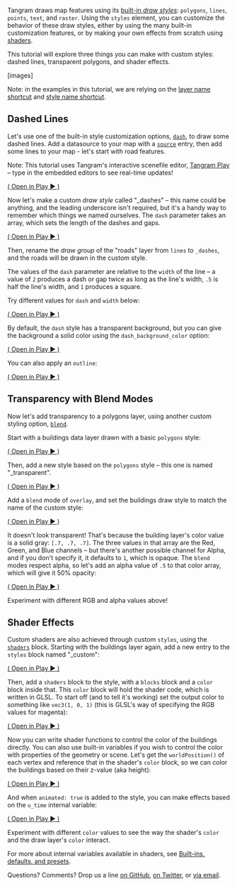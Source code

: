 <link rel='stylesheet' href='https://tangrams.github.io/tangram-docs/css/tutorial-embeds.css'>

Tangram draws map features using its [built-in _draw styles_](https://mapzen.com/documentation/tangram/Styles-Overview/): `polygons`, `lines`, `points`, `text`, and `raster`. Using the `styles` element, you can customize the behavior of these draw styles, either by using the many built-in customization features, or by making your own effects from scratch using [shaders](https://mapzen.com/documentation/tangram/shaders/).

This tutorial will explore three things you can make with custom styles: dashed lines, transparent polygons, and shader effects.

[images]

Note: in the examples in this tutorial, we are relying on the [layer name shortcut](https://mapzen.com/documentation/tangram/Filters-Overview/#layer-name-shortcut) and [style name shortcut](https://mapzen.com/documentation/tangram/Styles-Overview.md#using-styles).

## Dashed Lines

Let's use one of the built-in style customization options, [`dash`](https://mapzen.com/documentation/tangram/styles#dash), to draw some dashed lines. Add a datasource to your map with a [`source`](https://mapzen.com/documentation/tangram/source) entry, then add some lines to your map - let's start with road features.

Note: This tutorial uses Tangram's interactive scenefile editor, [Tangram Play](https://mapzen.com/tangram/play/) – type in the embedded editors to see real-time updates!

<div class="demo-wrap">
    <div class="demo" id="demo0" code="" source="https://precog.mapzen.com/tangrams/tangram-play/master/embed/?go=👌&scene=https://tangrams.github.io/tangram-docs/tutorials/custom/custom1.yaml#16.50417/40.78070/-73.96085"></div>
    <span class="caption"><a target="_blank" href="http://mapzen.com/tangram/play/?scene=https://tangrams.github.io/tangram-docs/tutorials/custom/custom1.yaml#16.50417/40.7807/-73.96085">( Open in Play ▶ )️</a></span>
</div>

Now let's make a custom _draw style_ called "_dashes" – this name could be anything, and the leading underscore isn't required, but it's a handy way to remember which things we named ourselves. The `dash` parameter takes an array, which sets the length of the dashes and gaps.

<div class="demo-wrap">
    <div class="demo" id="demo1" code="" source="https://precog.mapzen.com/tangrams/tangram-play/master/embed/?go=👌&scene=https://tangrams.github.io/tangram-docs/tutorials/custom/custom2.yaml#16.50417/40.78070/-73.96085"></div>
    <span class="caption"><a target="_blank" href="http://mapzen.com/tangram/play/?scene=https://tangrams.github.io/tangram-docs/tutorials/custom/custom2.yaml#16.50417/40.7807/-73.96085">( Open in Play ▶ )️</a></span>
</div>

Then, rename the _draw group_ of the "roads" layer from `lines` to `_dashes`, and the roads will be drawn in the custom style.

The values of the `dash` parameter are relative to the `width` of the line – a value of `2` produces a dash or gap twice as long as the line's width, `.5` is half the line's width, and `1` produces a square.

Try different values for `dash` and `width` below:

<div class="demo-wrap">
    <div class="demo" id="demo3" code="" source="https://precog.mapzen.com/tangrams/tangram-play/master/embed/?go=👌&scene=https://tangrams.github.io/tangram-docs/tutorials/custom/custom3.yaml#16.50417/40.78070/-73.96085"></div>
    <span class="caption"><a target="_blank" href="http://mapzen.com/tangram/play/?scene=https://tangrams.github.io/tangram-docs/tutorials/custom/custom3.yaml#16.50417/40.7807/-73.96085">( Open in Play ▶ )️</a></span>
</div>

By default, the `dash` style has a transparent background, but you can give the background a solid color using the `dash_background_color` option:

<div class="demo-wrap">
    <div class="demo" id="demo4" code="" source="https://precog.mapzen.com/tangrams/tangram-play/master/embed/?go=👌&scene=https://tangrams.github.io/tangram-docs/tutorials/custom/custom4.yaml#16.50417/40.78070/-73.96085"></div>
    <span class="caption"><a target="_blank" href="http://mapzen.com/tangram/play/?scene=https://tangrams.github.io/tangram-docs/tutorials/custom/custom4.yaml#16.50417/40.7807/-73.96085">( Open in Play ▶ )️</a></span>
</div>

You can also apply an `outline`:

<div class="demo-wrap">
    <div class="demo" id="demo5" code="" source="https://precog.mapzen.com/tangrams/tangram-play/master/embed/?go=👌&scene=https://tangrams.github.io/tangram-docs/tutorials/custom/custom5.yaml#16.50417/40.78070/-73.96085"></div>
    <span class="caption"><a target="_blank" href="http://mapzen.com/tangram/play/?scene=https://tangrams.github.io/tangram-docs/tutorials/custom/custom5.yaml#16.50417/40.7807/-73.96085">( Open in Play ▶ )️</a></span>
</div>

## Transparency with Blend Modes

Now let's add transparency to a polygons layer, using another custom styling option, [`blend`](https://mapzen.com/documentation/tangram/styles/#blend).

Start with a buildings data layer drawn with a basic `polygons` style:

<div class="demo-wrap">
    <div class="demo" id="demo6" code="" source="https://precog.mapzen.com/tangrams/tangram-play/master/embed/?go=👌&scene=https://tangrams.github.io/tangram-docs/tutorials/custom/custom6.yaml#17/40.76442/-73.98058"></div>
    <span class="caption"><a target="_blank" href="http://mapzen.com/tangram/play/?scene=https://tangrams.github.io/tangram-docs/tutorials/custom/custom6.yaml#16.50417/40.7807/-73.96085">( Open in Play ▶ )️</a></span>
</div>

Then, add a new style based on the `polygons` style – this one is named "_transparent".

<div class="demo-wrap">
    <div class="demo" id="demo7" code="" source="https://precog.mapzen.com/tangrams/tangram-play/master/embed/?go=👌&scene=https://tangrams.github.io/tangram-docs/tutorials/custom/custom7.yaml#17/40.76442/-73.98058"></div>
    <span class="caption"><a target="_blank" href="http://mapzen.com/tangram/play/?scene=https://tangrams.github.io/tangram-docs/tutorials/custom/custom7.yaml#16.50417/40.7807/-73.96085">( Open in Play ▶ )️</a></span>
</div>

Add a `blend` mode of `overlay`, and set the buildings draw style to match the name of the custom style:

<div class="demo-wrap">
    <div class="demo" id="demo8" code="" source="https://precog.mapzen.com/tangrams/tangram-play/master/embed/?go=👌&scene=https://tangrams.github.io/tangram-docs/tutorials/custom/custom8.yaml#17/40.76442/-73.98058"></div>
    <span class="caption"><a target="_blank" href="http://mapzen.com/tangram/play/?scene=https://tangrams.github.io/tangram-docs/tutorials/custom/custom8.yaml#16.50417/40.7807/-73.96085">( Open in Play ▶ )️</a></span>
</div>

It doesn't look transparent! That's because the building layer's color value is a solid gray: `[.7, .7, .7]`. The three values in that array are the Red, Green, and Blue channels – but there's another possible channel for Alpha, and if you don't specify it, it defaults to `1`, which is opaque. The `blend` modes respect alpha, so let's add an alpha value of `.5` to that color array, which will give it 50% opacity:

<div class="demo-wrap">
    <div class="demo" id="demo9" code="" source="https://precog.mapzen.com/tangrams/tangram-play/master/embed/?go=👌&scene=https://tangrams.github.io/tangram-docs/tutorials/custom/custom9.yaml#17/40.76442/-73.98058"></div>
    <span class="caption"><a target="_blank" href="http://mapzen.com/tangram/play/?scene=https://tangrams.github.io/tangram-docs/tutorials/custom/custom9.yaml#16.50417/40.7807/-73.96085">( Open in Play ▶ )️</a></span>
</div>

Experiment with different RGB and alpha values above!

## Shader Effects

Custom shaders are also achieved through custom `styles`, using the [`shaders`](https://mapzen.com/documentation/tangram/shaders/#shaders) block. Starting with the buildings layer again, add a new entry to the `styles` block named "_custom":

<div class="demo-wrap">
    <div class="demo" id="demo10" code="" source="https://precog.mapzen.com/tangrams/tangram-play/master/embed/?go=👌&scene=https://tangrams.github.io/tangram-docs/tutorials/custom/custom10.yaml#17/40.76442/-73.98058"></div>
    <span class="caption"><a target="_blank" href="http://mapzen.com/tangram/play/?scene=https://tangrams.github.io/tangram-docs/tutorials/custom/custom10.yaml#16.50417/40.7807/-73.96085">( Open in Play ▶ )️</a></span>
</div>

Then, add a `shaders` block to the style, with a `blocks` block and a `color` block inside that. This `color` block will hold the shader code, which is written in GLSL. To start off (and to tell it's working) set the output color to something like `vec3(1, 0, 1)` (this is GLSL's way of specifying the RGB values for magenta):

<div class="demo-wrap">
    <div class="demo" id="demo11" code="" source="https://precog.mapzen.com/tangrams/tangram-play/master/embed/?go=👌&scene=https://tangrams.github.io/tangram-docs/tutorials/custom/custom11.yaml#17/40.76442/-73.98058"></div>
    <span class="caption"><a target="_blank" href="http://mapzen.com/tangram/play/?scene=https://tangrams.github.io/tangram-docs/tutorials/custom/custom11.yaml#16.50417/40.7807/-73.96085">( Open in Play ▶ )️</a></span>
</div>

Now you can write shader functions to control the color of the buildings directly. You can also use built-in variables if you wish to control the color with properties of the geometry or scene. Let's get the `worldPosition()` of each vertex and reference that in the shader's `color` block, so we can color the buildings based on their z-value (aka height):

<div class="demo-wrap">
    <div class="demo" id="demo12" code="" source="https://precog.mapzen.com/tangrams/tangram-play/master/embed/?go=👌&scene=https://tangrams.github.io/tangram-docs/tutorials/custom/custom12.yaml#17/40.76442/-73.98058"></div>
    <span class="caption"><a target="_blank" href="http://mapzen.com/tangram/play/?scene=https://tangrams.github.io/tangram-docs/tutorials/custom/custom12.yaml#16.50417/40.7807/-73.96085">( Open in Play ▶ )️</a></span>
</div>

And when `animated: true` is added to the style, you can make effects based on the `u_time` internal variable:

<div class="demo-wrap">
    <div class="demo" id="demo13" code="" source="https://precog.mapzen.com/tangrams/tangram-play/master/embed/?go=👌&scene=https://tangrams.github.io/tangram-docs/tutorials/custom/custom13.yaml#17/40.76442/-73.98058"></div>
    <span class="caption"><a target="_blank" href="http://mapzen.com/tangram/play/?scene=https://tangrams.github.io/tangram-docs/tutorials/custom/custom13.yaml#16.50417/40.7807/-73.96085">( Open in Play ▶ )️</a></span>
</div>

Experiment with different `color` values to see the way the shader's `color` and the draw layer's `color` interact.

For more about internal variables available in shaders, see [Built-ins, defaults, and presets](https://mapzen.com/documentation/tangram/shaders/#built-ins-defaults-and-presets).

Questions? Comments? Drop us a line [on GitHub](http://github.com/tangrams/tangram/issues), [on Twitter](http://twitter.com/tangramjs), or [via email](mailto:tangram@mapzen.com).

<script src='https://tangrams.github.io/tangram-docs/src/tutorial-embeds.js'></script>